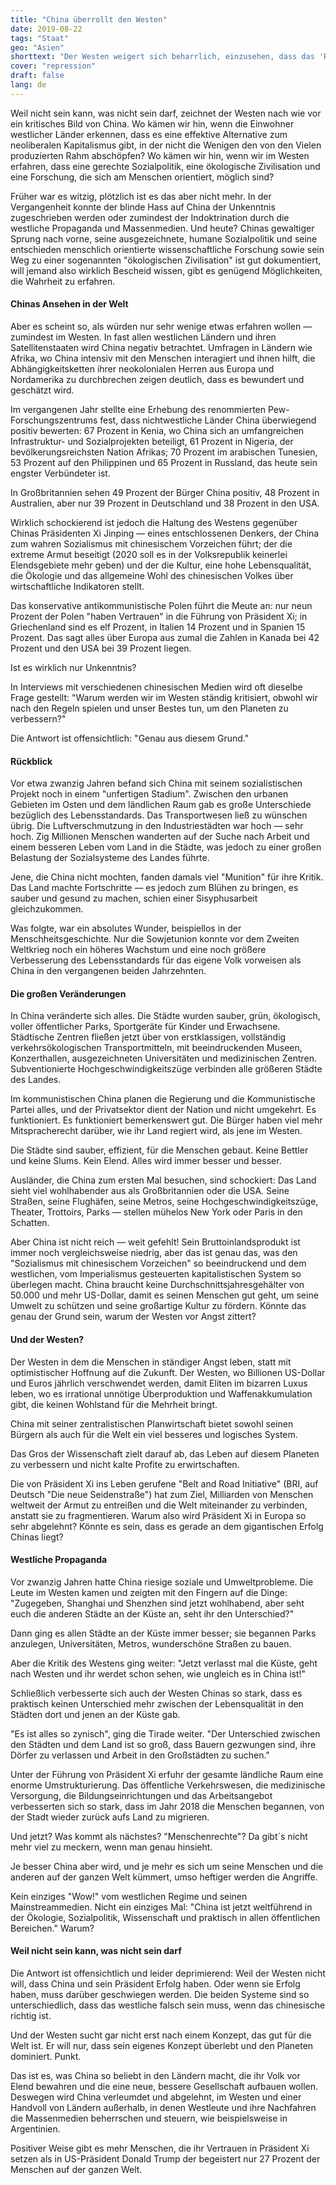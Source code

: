 ```yaml
---
title: "China überrollt den Westen"
date: 2019-08-22
tags: "Staat"
geo: "Asien"
shorttext: "Der Westen weigert sich beharrlich, einzusehen, dass das 'Reich der Mitte' dabei ist, an ihm vorbeizuziehen."
cover: "repression"
draft: false
lang: de
---
```


Weil nicht sein kann, was nicht sein darf, zeichnet der Westen nach wie vor ein kritisches Bild von China. Wo kämen wir hin, wenn die Einwohner westlicher Länder erkennen, dass es eine effektive Alternative zum neoliberalen Kapitalismus gibt, in der nicht die Wenigen den von den Vielen produzierten Rahm abschöpfen? Wo kämen wir hin, wenn wir im Westen erfahren, dass eine gerechte Sozialpolitik, eine ökologische Zivilisation und eine Forschung, die sich am Menschen orientiert, möglich sind?

Früher war es witzig, plötzlich ist es das aber nicht mehr. In der Vergangenheit konnte der blinde Hass auf China der Unkenntnis zugeschrieben werden oder zumindest der Indoktrination durch die westliche Propaganda und Massenmedien. Und heute? Chinas gewaltiger Sprung nach vorne, seine ausgezeichnete, humane Sozialpolitik und seine entschieden menschlich orientierte wissenschaftliche Forschung sowie sein Weg zu einer sogenannten "ökologischen Zivilisation" ist gut dokumentiert, will jemand also wirklich Bescheid wissen, gibt es genügend Möglichkeiten, die Wahrheit zu erfahren.

#### Chinas Ansehen in der Welt

Aber es scheint so, als würden nur sehr wenige etwas erfahren wollen — zumindest im Westen. In fast allen westlichen Ländern und ihren Satellitenstaaten wird China negativ betrachtet. Umfragen in Ländern wie Afrika, wo China intensiv mit den Menschen interagiert und ihnen hilft, die Abhängigkeitsketten ihrer neokolonialen Herren aus Europa und Nordamerika zu durchbrechen zeigen deutlich, dass es bewundert und geschätzt wird.

Im vergangenen Jahr stellte eine Erhebung des renommierten Pew-Forschungszentrums fest, dass nichtwestliche Länder China überwiegend positiv bewerten: 67 Prozent in Kenia, wo China sich an umfangreichen Infrastruktur- und Sozialprojekten beteiligt, 61 Prozent in Nigeria, der bevölkerungsreichsten Nation Afrikas; 70 Prozent im arabischen Tunesien, 53 Prozent auf den Philippinen und 65 Prozent in Russland, das heute sein engster Verbündeter ist.

In Großbritannien sehen 49 Prozent der Bürger China positiv, 48 Prozent in Australien, aber nur 39 Prozent in Deutschland und 38 Prozent in den USA.

Wirklich schockierend ist jedoch die Haltung des Westens gegenüber Chinas Präsidenten Xi Jinping — eines entschlossenen Denkers, der China zum wahren Sozialismus mit chinesischem Vorzeichen führt; der die extreme Armut beseitigt (2020 soll es in der Volksrepublik keinerlei Elendsgebiete mehr geben) und der die Kultur, eine hohe Lebensqualität, die Ökologie und das allgemeine Wohl des chinesischen Volkes über wirtschaftliche Indikatoren stellt.

Das konservative antikommunistische Polen führt die Meute an: nur neun Prozent der Polen "haben Vertrauen" in die Führung von Präsident Xi; in Griechenland sind es elf Prozent, in Italien 14 Prozent und in Spanien 15 Prozent. Das sagt alles über Europa aus zumal die Zahlen in Kanada bei 42 Prozent und den USA bei 39 Prozent liegen.

Ist es wirklich nur Unkenntnis?

In Interviews mit verschiedenen chinesischen Medien wird oft dieselbe Frage gestellt: "Warum werden wir im Westen ständig kritisiert, obwohl wir nach den Regeln spielen und unser Bestes tun, um den Planeten zu verbessern?"

Die Antwort ist offensichtlich: "Genau aus diesem Grund."

#### Rückblick

Vor etwa zwanzig Jahren befand sich China mit seinem sozialistischen Projekt noch in einem "unfertigen Stadium". Zwischen den urbanen Gebieten im Osten und dem ländlichen Raum gab es große Unterschiede bezüglich des Lebensstandards. Das Transportwesen ließ zu wünschen übrig. Die Luftverschmutzung in den Industriestädten war hoch — sehr hoch. Zig Millionen Menschen wanderten auf der Suche nach Arbeit und einem besseren Leben vom Land in die Städte, was jedoch zu einer großen Belastung der Sozialsysteme des Landes führte.

Jene, die China nicht mochten, fanden damals viel "Munition" für ihre Kritik. Das Land machte Fortschritte — es jedoch zum Blühen zu bringen, es sauber und gesund zu machen, schien einer Sisyphusarbeit gleichzukommen.

Was folgte, war ein absolutes Wunder, beispiellos in der Menschheitsgeschichte. Nur die Sowjetunion konnte vor dem Zweiten Weltkrieg noch ein höheres Wachstum und eine noch größere Verbesserung des Lebensstandards für das eigene Volk vorweisen als China in den vergangenen beiden Jahrzehnten.

#### Die großen Veränderungen

In China veränderte sich alles. Die Städte wurden sauber, grün, ökologisch, voller öffentlicher Parks, Sportgeräte für Kinder und Erwachsene. Städtische Zentren fließen jetzt über von erstklassigen, vollständig verkehrsökologischen Transportmitteln, mit beeindruckenden Museen, Konzerthallen, ausgezeichneten Universitäten und medizinischen Zentren. Subventionierte Hochgeschwindigkeitszüge verbinden alle größeren Städte des Landes.

Im kommunistischen China planen die Regierung und die Kommunistische Partei alles, und der Privatsektor dient der Nation und nicht umgekehrt. Es funktioniert. Es funktioniert bemerkenswert gut. Die Bürger haben viel mehr Mitspracherecht darüber, wie ihr Land regiert wird, als jene im Westen.

Die Städte sind sauber, effizient, für die Menschen gebaut. Keine Bettler und keine Slums. Kein Elend. Alles wird immer besser und besser.

Ausländer, die China zum ersten Mal besuchen, sind schockiert: Das Land sieht viel wohlhabender aus als Großbritannien oder die USA. Seine Straßen, seine Flughäfen, seine Metros, seine Hochgeschwindigkeitszüge, Theater, Trottoirs, Parks — stellen mühelos New York oder Paris in den Schatten.

Aber China ist nicht reich — weit gefehlt! Sein Bruttoinlandsprodukt ist immer noch vergleichsweise niedrig, aber das ist genau das, was den "Sozialismus mit chinesischem Vorzeichen" so beeindruckend und dem westlichen, vom Imperialismus gesteuerten kapitalistischen System so überlegen macht. China braucht keine Durchschnittsjahresgehälter von 50.000 und mehr US-Dollar, damit es seinen Menschen gut geht, um seine Umwelt zu schützen und seine großartige Kultur zu fördern. Könnte das genau der Grund sein, warum der Westen vor Angst zittert?

#### Und der Westen?

Der Westen in dem die Menschen in ständiger Angst leben, statt mit optimistischer Hoffnung auf die Zukunft. Der Westen, wo Billionen US-Dollar und Euros jährlich verschwendet werden, damit Eliten im bizarren Luxus leben, wo es irrational unnötige Überproduktion und Waffenakkumulation gibt, die keinen Wohlstand für die Mehrheit bringt.

China mit seiner zentralistischen Planwirtschaft bietet sowohl seinen Bürgern als auch für die Welt ein viel besseres und logisches System.

Das Gros der Wissenschaft zielt darauf ab, das Leben auf diesem Planeten zu verbessern und nicht kalte Profite zu erwirtschaften.

Die von Präsident Xi ins Leben gerufene "Belt and Road Initiative" (BRI, auf Deutsch "Die neue Seidenstraße") hat zum Ziel, Milliarden von Menschen weltweit der Armut zu entreißen und die Welt miteinander zu verbinden, anstatt sie zu fragmentieren. Warum also wird Präsident Xi in Europa so sehr abgelehnt? Könnte es sein, dass es gerade an dem gigantischen Erfolg Chinas liegt?

#### Westliche Propaganda

Vor zwanzig Jahren hatte China riesige soziale und Umweltprobleme. Die Leute im Westen kamen und zeigten mit den Fingern auf die Dinge: "Zugegeben, Shanghai und Shenzhen sind jetzt wohlhabend, aber seht euch die anderen Städte an der Küste an, seht ihr den Unterschied?"

Dann ging es allen Städte an der Küste immer besser; sie begannen Parks anzulegen, Universitäten, Metros, wunderschöne Straßen zu bauen.

Aber die Kritik des Westens ging weiter: "Jetzt verlasst mal die Küste, geht nach Westen und ihr werdet schon sehen, wie ungleich es in China ist!"

Schließlich verbesserte sich auch der Westen Chinas so stark, dass es praktisch keinen Unterschied mehr zwischen der Lebensqualität in den Städten dort und jenen an der Küste gab.

"Es ist alles so zynisch", ging die Tirade weiter. "Der Unterschied zwischen den Städten und dem Land ist so groß, dass Bauern gezwungen sind, ihre Dörfer zu verlassen und Arbeit in den Großstädten zu suchen."

Unter der Führung von Präsident Xi erfuhr der gesamte ländliche Raum eine enorme Umstrukturierung. Das öffentliche Verkehrswesen, die medizinische Versorgung, die Bildungseinrichtungen und das Arbeitsangebot verbesserten sich so stark, dass im Jahr 2018 die Menschen begannen, von der Stadt wieder zurück aufs Land zu migrieren.

Und jetzt? Was kommt als nächstes? "Menschenrechte"? Da gibt´s nicht mehr viel zu meckern, wenn man genau hinsieht.

Je besser China aber wird, und je mehr es sich um seine Menschen und die anderen auf der ganzen Welt kümmert, umso heftiger werden die Angriffe.

Kein einziges "Wow!" vom westlichen Regime und seinen Mainstreammedien. Nicht ein einziges Mal: "China ist jetzt weltführend in der Ökologie, Sozialpolitik, Wissenschaft und praktisch in allen öffentlichen Bereichen." Warum?

#### Weil nicht sein kann, was nicht sein darf

Die Antwort ist offensichtlich und leider deprimierend: Weil der Westen nicht will, dass China und sein Präsident Erfolg haben. Oder wenn sie Erfolg haben, muss darüber geschwiegen werden. Die beiden Systeme sind so unterschiedlich, dass das westliche falsch sein muss, wenn das chinesische richtig ist.

Und der Westen sucht gar nicht erst nach einem Konzept, das gut für die Welt ist. Er will nur, dass sein eigenes Konzept überlebt und den Planeten dominiert. Punkt.

Das ist es, was China so beliebt in den Ländern macht, die ihr Volk vor Elend bewahren und die eine neue, bessere Gesellschaft aufbauen wollen. Deswegen wird China verleumdet und abgelehnt, im Westen und einer Handvoll von Ländern außerhalb, in denen Westleute und ihre Nachfahren die Massenmedien beherrschen und steuern, wie beispielsweise in Argentinien.

Positiver Weise gibt es mehr Menschen, die ihr Vertrauen in Präsident Xi setzen als in US-Präsident Donald Trump der begeistert nur 27 Prozent der Menschen auf der ganzen Welt.

